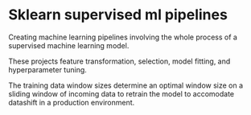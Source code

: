 # Sklearn supervised ml pipelines
 Creating machine learning pipelines involving the whole process of a supervised machine learning model. 
 
 These projects feature transformation, selection, model fitting, and hyperparameter tuning. 
 
 The training data window sizes determine an optimal window size on a sliding window of incoming data to retrain the model to accomodate datashift in a production environment.
